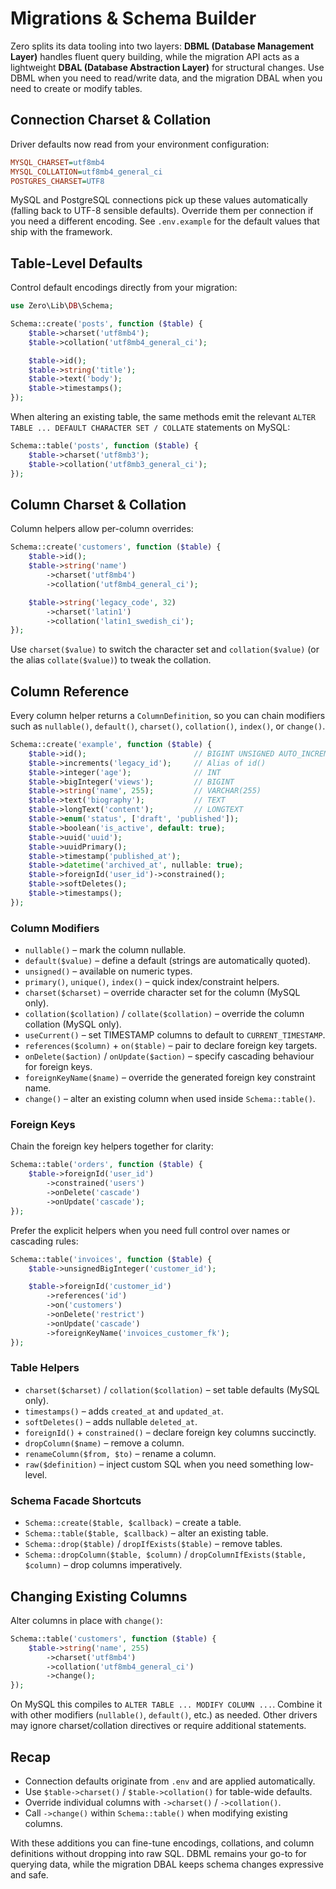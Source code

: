 # Migrations & Schema Builder

Zero splits its data tooling into two layers: **DBML (Database Management Layer)** handles fluent query building, while the migration API acts as a lightweight **DBAL (Database Abstraction Layer)** for structural changes. Use DBML when you need to read/write data, and the migration DBAL when you need to create or modify tables.

## Connection Charset & Collation

Driver defaults now read from your environment configuration:

```ini
MYSQL_CHARSET=utf8mb4
MYSQL_COLLATION=utf8mb4_general_ci
POSTGRES_CHARSET=UTF8
```

MySQL and PostgreSQL connections pick up these values automatically (falling back to UTF-8 sensible defaults). Override them per connection if you need a different encoding. See `.env.example` for the default values that ship with the framework.

## Table-Level Defaults

Control default encodings directly from your migration:

```php
use Zero\Lib\DB\Schema;

Schema::create('posts', function ($table) {
    $table->charset('utf8mb4');
    $table->collation('utf8mb4_general_ci');

    $table->id();
    $table->string('title');
    $table->text('body');
    $table->timestamps();
});
```

When altering an existing table, the same methods emit the relevant `ALTER TABLE ... DEFAULT CHARACTER SET / COLLATE` statements on MySQL:

```php
Schema::table('posts', function ($table) {
    $table->charset('utf8mb3');
    $table->collation('utf8mb3_general_ci');
});
```

## Column Charset & Collation

Column helpers allow per-column overrides:

```php
Schema::create('customers', function ($table) {
    $table->id();
    $table->string('name')
        ->charset('utf8mb4')
        ->collation('utf8mb4_general_ci');

    $table->string('legacy_code', 32)
        ->charset('latin1')
        ->collation('latin1_swedish_ci');
});
```

Use `charset($value)` to switch the character set and `collation($value)` (or the alias `collate($value)`) to tweak the collation.

## Column Reference

Every column helper returns a `ColumnDefinition`, so you can chain modifiers such as `nullable()`, `default()`, `charset()`, `collation()`, `index()`, or `change()`.

```php
Schema::create('example', function ($table) {
    $table->id();                        // BIGINT UNSIGNED AUTO_INCREMENT PRIMARY KEY
    $table->increments('legacy_id');     // Alias of id()
    $table->integer('age');              // INT
    $table->bigInteger('views');         // BIGINT
    $table->string('name', 255);         // VARCHAR(255)
    $table->text('biography');           // TEXT
    $table->longText('content');         // LONGTEXT
    $table->enum('status', ['draft', 'published']);
    $table->boolean('is_active', default: true);
    $table->uuid('uuid');
    $table->uuidPrimary();
    $table->timestamp('published_at');
    $table->datetime('archived_at', nullable: true);
    $table->foreignId('user_id')->constrained();
    $table->softDeletes();
    $table->timestamps();
});
```

### Column Modifiers

- `nullable()` – mark the column nullable.
- `default($value)` – define a default (strings are automatically quoted).
- `unsigned()` – available on numeric types.
- `primary()`, `unique()`, `index()` – quick index/constraint helpers.
- `charset($charset)` – override character set for the column (MySQL only).
- `collation($collation)` / `collate($collation)` – override the column collation (MySQL only).
- `useCurrent()` – set TIMESTAMP columns to default to `CURRENT_TIMESTAMP`.
- `references($column)` + `on($table)` – pair to declare foreign key targets.
- `onDelete($action)` / `onUpdate($action)` – specify cascading behaviour for foreign keys.
- `foreignKeyName($name)` – override the generated foreign key constraint name.
- `change()` – alter an existing column when used inside `Schema::table()`.

### Foreign Keys

Chain the foreign key helpers together for clarity:

```php
Schema::table('orders', function ($table) {
    $table->foreignId('user_id')
        ->constrained('users')
        ->onDelete('cascade')
        ->onUpdate('cascade');
});
```

Prefer the explicit helpers when you need full control over names or cascading rules:

```php
Schema::table('invoices', function ($table) {
    $table->unsignedBigInteger('customer_id');

    $table->foreignId('customer_id')
        ->references('id')
        ->on('customers')
        ->onDelete('restrict')
        ->onUpdate('cascade')
        ->foreignKeyName('invoices_customer_fk');
});
```

### Table Helpers

- `charset($charset)` / `collation($collation)` – set table defaults (MySQL only).
- `timestamps()` – adds `created_at` and `updated_at`.
- `softDeletes()` – adds nullable `deleted_at`.
- `foreignId()` + `constrained()` – declare foreign key columns succinctly.
- `dropColumn($name)` – remove a column.
- `renameColumn($from, $to)` – rename a column.
- `raw($definition)` – inject custom SQL when you need something low-level.

### Schema Facade Shortcuts

- `Schema::create($table, $callback)` – create a table.
- `Schema::table($table, $callback)` – alter an existing table.
- `Schema::drop($table)` / `dropIfExists($table)` – remove tables.
- `Schema::dropColumn($table, $column)` / `dropColumnIfExists($table, $column)` – drop columns imperatively.

## Changing Existing Columns

Alter columns in place with `change()`:

```php
Schema::table('customers', function ($table) {
    $table->string('name', 255)
        ->charset('utf8mb4')
        ->collation('utf8mb4_general_ci')
        ->change();
});
```

On MySQL this compiles to `ALTER TABLE ... MODIFY COLUMN ...`. Combine it with other modifiers (`nullable()`, `default()`, etc.) as needed. Other drivers may ignore charset/collation directives or require additional statements.

## Recap

- Connection defaults originate from `.env` and are applied automatically.
- Use `$table->charset()` / `$table->collation()` for table-wide defaults.
- Override individual columns with `->charset()` / `->collation()`.
- Call `->change()` within `Schema::table()` when modifying existing columns.

With these additions you can fine-tune encodings, collations, and column definitions without dropping into raw SQL. DBML remains your go-to for querying data, while the migration DBAL keeps schema changes expressive and safe.
